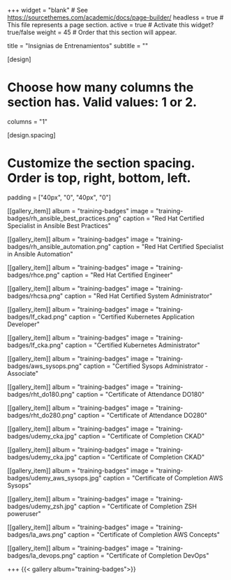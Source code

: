 +++
widget = "blank"  # See https://sourcethemes.com/academic/docs/page-builder/
headless = true  # This file represents a page section.
active = true  # Activate this widget? true/false
weight = 45  # Order that this section will appear.

title = "Insignias de Entrenamientos"
subtitle = ""

[design]
  # Choose how many columns the section has. Valid values: 1 or 2.
  columns = "1"

[design.spacing]
  # Customize the section spacing. Order is top, right, bottom, left.
  padding = ["40px", "0", "40px", "0"]

[[gallery_item]]
  album = "training-badges"
  image = "training-badges/rh_ansible_best_practices.png"
  caption = "Red Hat Certified Specialist in Ansible Best Practices"

[[gallery_item]]
  album = "training-badges"
  image = "training-badges/rh_ansible_automation.png"
  caption = "Red Hat Certified Specialist in Ansible Automation"

[[gallery_item]]
  album = "training-badges"
  image = "training-badges/rhce.png"
  caption = "Red Hat Certified Engineer"

[[gallery_item]]
  album = "training-badges"
  image = "training-badges/rhcsa.png"
  caption = "Red Hat Certified System Administrator"

[[gallery_item]]
  album = "training-badges"
  image = "training-badges/lf_ckad.png"
  caption = "Certified Kubernetes Application Developer"

[[gallery_item]]
  album = "training-badges"
  image = "training-badges/lf_cka.png"
  caption = "Certified Kubernetes Administrator"

[[gallery_item]]
  album = "training-badges"
  image = "training-badges/aws_sysops.png"
  caption = "Certified Sysops Administrator - Associate"


[[gallery_item]]
  album = "training-badges"
  image = "training-badges/rht_do180.png"
  caption = "Certificate of Attendance DO180"

[[gallery_item]]
  album = "training-badges"
  image = "training-badges/rht_do280.png"
  caption = "Certificate of Attendance DO280"

[[gallery_item]]
  album = "training-badges"
  image = "training-badges/udemy_cka.jpg"
  caption = "Certificate of Completion CKAD"

[[gallery_item]]
  album = "training-badges"
  image = "training-badges/udemy_cka.jpg"
  caption = "Certificate of Completion CKAD"

[[gallery_item]]
  album = "training-badges"
  image = "training-badges/udemy_aws_sysops.jpg"
  caption = "Certificate of Completion AWS Sysops"

[[gallery_item]]
  album = "training-badges"
  image = "training-badges/udemy_zsh.jpg"
  caption = "Certificate of Completion ZSH poweruser"

[[gallery_item]]
  album = "training-badges"
  image = "training-badges/la_aws.png"
  caption = "Certificate of Completion AWS Concepts"

[[gallery_item]]
  album = "training-badges"
  image = "training-badges/la_devops.png"
  caption = "Certificate of Completion DevOps"

+++
{{< gallery album="training-badges">}}
